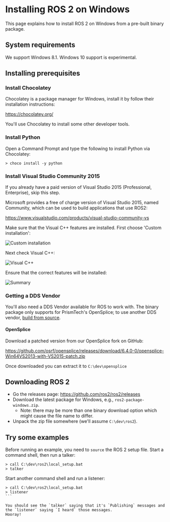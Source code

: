# Installing ROS 2 on Windows

This page explains how to install ROS 2 on Windows from a pre-built binary package.

## System requirements

We support Windows 8.1. Windows 10 support is experimental.

## Installing prerequisites

### Install Chocolatey

Chocolatey is a package manager for Windows, install it by follow their installation instructions:

https://chocolatey.org/

You'll use Chocolatey to install some other developer tools.

### Install Python

Open a Command Prompt and type the following to install Python via Chocolatey:

```
> choco install -y python
```

### Install Visual Studio Community 2015

If you already have a paid version of Visual Studio 2015 (Professional, Enterprise), skip this step.

Microsoft provides a free of charge version of Visual Studio 2015, named Community, which can be used to build applications that use ROS2:

https://www.visualstudio.com/products/visual-studio-community-vs

Make sure that the Visual C++ features are installed. First choose 'Custom installation':

![Custom installation](http://i.imgur.com/tUcOMOA.png)

Next check Visual C++:

![Visual C++](http://i.imgur.com/yWVEUkm.png)

Ensure that the correct features will be installed:

![Summary](http://i.imgur.com/VxdbA7G.png)

### Getting a DDS Vendor

You'll also need a DDS Vendor available for ROS to work with.
The binary package only supports for PrismTech's OpenSplice; to use another DDS vendor, [build from source](Windows-Development-Setup).

#### OpenSplice

Download a patched version from our OpenSplice fork on GitHub:

https://github.com/osrf/opensplice/releases/download/6.4.0-0/opensplice-Win64VS2013-with-VS2015-patch.zip

Once downloaded you can extract it to `C:\dev\opensplice`

## Downloading ROS 2

* Go the releases page: https://github.com/ros2/ros2/releases
* Download the latest package for Windows, e.g., `ros2-package-windows.zip`.
  * Note: there may be more than one binary download option which might cause the file name to differ.
* Unpack the zip file somewhere (we'll assume `C:\dev\ros2`).

## Try some examples

Before running an example, you need to `source` the ROS 2 setup file. Start a command shell, then run a talker:

```
> call C:\dev\ros2\local_setup.bat
> talker
```

Start another command shell and run a listener:

````
> call C:\dev\ros2\local_setup.bat
> listener
```

You should see the `talker` saying that it's `Publishing` messages and the `listener` saying `I heard` those messages.
Hooray!
